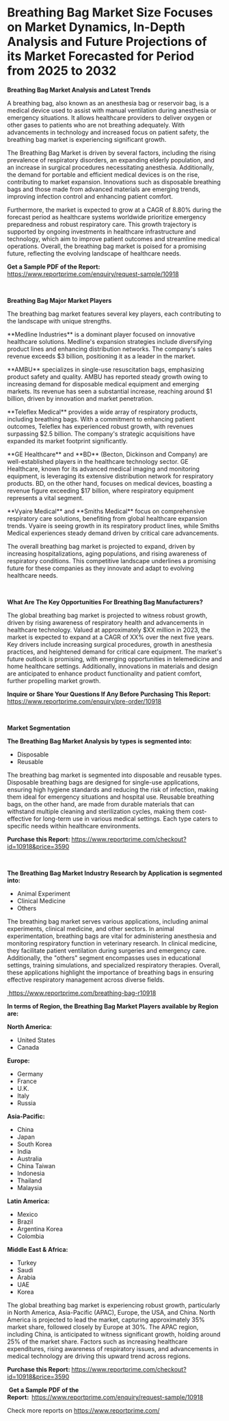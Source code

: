 <p><h1>Breathing Bag Market Size Focuses on Market Dynamics, In-Depth Analysis and Future Projections of its Market Forecasted for Period from 2025 to 2032</h1></p><p><strong>Breathing Bag Market Analysis and Latest Trends</strong></p>
<p><p>A breathing bag, also known as an anesthesia bag or reservoir bag, is a medical device used to assist with manual ventilation during anesthesia or emergency situations. It allows healthcare providers to deliver oxygen or other gases to patients who are not breathing adequately. With advancements in technology and increased focus on patient safety, the breathing bag market is experiencing significant growth.</p><p>The Breathing Bag Market is driven by several factors, including the rising prevalence of respiratory disorders, an expanding elderly population, and an increase in surgical procedures necessitating anesthesia. Additionally, the demand for portable and efficient medical devices is on the rise, contributing to market expansion. Innovations such as disposable breathing bags and those made from advanced materials are emerging trends, improving infection control and enhancing patient comfort.</p><p>Furthermore, the market is expected to grow at a CAGR of 8.80% during the forecast period as healthcare systems worldwide prioritize emergency preparedness and robust respiratory care. This growth trajectory is supported by ongoing investments in healthcare infrastructure and technology, which aim to improve patient outcomes and streamline medical operations. Overall, the breathing bag market is poised for a promising future, reflecting the evolving landscape of healthcare needs.</p></p>
<p><strong>Get a Sample PDF of the Report:&nbsp;</strong> <a href="https://www.reportprime.com/enquiry/request-sample/10918?utm_campaign=3344&utm_medium=2&utm_source=Github&utm_content=ia&utm_term=20032025&utm_id=breathing-bag">https://www.reportprime.com/enquiry/request-sample/10918</a></p>
<p>&nbsp;</p>
<p><strong>Breathing Bag Major Market Players</strong></p>
<p><p>The breathing bag market features several key players, each contributing to the landscape with unique strengths. </p><p>**Medline Industries** is a dominant player focused on innovative healthcare solutions. Medline's expansion strategies include diversifying product lines and enhancing distribution networks. The company's sales revenue exceeds $3 billion, positioning it as a leader in the market.</p><p>**AMBU** specializes in single-use resuscitation bags, emphasizing product safety and quality. AMBU has reported steady growth owing to increasing demand for disposable medical equipment and emerging markets. Its revenue has seen a substantial increase, reaching around $1 billion, driven by innovation and market penetration.</p><p>**Teleflex Medical** provides a wide array of respiratory products, including breathing bags. With a commitment to enhancing patient outcomes, Teleflex has experienced robust growth, with revenues surpassing $2.5 billion. The company's strategic acquisitions have expanded its market footprint significantly.</p><p>**GE Healthcare** and **BD** (Becton, Dickinson and Company) are well-established players in the healthcare technology sector. GE Healthcare, known for its advanced medical imaging and monitoring equipment, is leveraging its extensive distribution network for respiratory products. BD, on the other hand, focuses on medical devices, boasting a revenue figure exceeding $17 billion, where respiratory equipment represents a vital segment. </p><p>**Vyaire Medical** and **Smiths Medical** focus on comprehensive respiratory care solutions, benefiting from global healthcare expansion trends. Vyaire is seeing growth in its respiratory product lines, while Smiths Medical experiences steady demand driven by critical care advancements.</p><p>The overall breathing bag market is projected to expand, driven by increasing hospitalizations, aging populations, and rising awareness of respiratory conditions. This competitive landscape underlines a promising future for these companies as they innovate and adapt to evolving healthcare needs.</p></p>
<p>&nbsp;</p>
<p><strong>What Are The Key Opportunities For Breathing Bag Manufacturers?</strong></p>
<p><p>The global breathing bag market is projected to witness robust growth, driven by rising awareness of respiratory health and advancements in healthcare technology. Valued at approximately $XX million in 2023, the market is expected to expand at a CAGR of XX% over the next five years. Key drivers include increasing surgical procedures, growth in anesthesia practices, and heightened demand for critical care equipment. The market's future outlook is promising, with emerging opportunities in telemedicine and home healthcare settings. Additionally, innovations in materials and design are anticipated to enhance product functionality and patient comfort, further propelling market growth.</p></p>
<p><strong>Inquire or Share Your Questions If Any Before Purchasing This Report:</strong> <a href="https://www.reportprime.com/enquiry/pre-order/10918?utm_campaign=3344&utm_medium=2&utm_source=Github&utm_content=ia&utm_term=20032025&utm_id=breathing-bag">https://www.reportprime.com/enquiry/pre-order/10918</a></p>
<p>&nbsp;</p>
<p><strong>Market Segmentation</strong></p>
<p><strong>The Breathing Bag Market Analysis by types is segmented into:</strong></p>
<p><ul><li>Disposable</li><li>Reusable</li></ul></p>
<p><p>The breathing bag market is segmented into disposable and reusable types. Disposable breathing bags are designed for single-use applications, ensuring high hygiene standards and reducing the risk of infection, making them ideal for emergency situations and hospital use. Reusable breathing bags, on the other hand, are made from durable materials that can withstand multiple cleaning and sterilization cycles, making them cost-effective for long-term use in various medical settings. Each type caters to specific needs within healthcare environments.</p></p>
<p><strong>Purchase this Report:&nbsp;</strong><a href="https://www.reportprime.com/checkout?id=10918&price=3590&utm_campaign=3344&utm_medium=2&utm_source=Github&utm_content=ia&utm_term=20032025&utm_id=breathing-bag">https://www.reportprime.com/checkout?id=10918&price=3590</a></p>
<p>&nbsp;</p>
<p><strong>The Breathing Bag Market Industry Research by Application is segmented into:</strong></p>
<p><ul><li>Animal Experiment</li><li>Clinical Medicine</li><li>Others</li></ul></p>
<p><p>The breathing bag market serves various applications, including animal experiments, clinical medicine, and other sectors. In animal experimentation, breathing bags are vital for administering anesthesia and monitoring respiratory function in veterinary research. In clinical medicine, they facilitate patient ventilation during surgeries and emergency care. Additionally, the "others" segment encompasses uses in educational settings, training simulations, and specialized respiratory therapies. Overall, these applications highlight the importance of breathing bags in ensuring effective respiratory management across diverse fields.</p></p>
<p><a href="https://www.reportprime.com/breathing-bag-r10918?utm_campaign=3344&utm_medium=2&utm_source=Github&utm_content=ia&utm_term=20032025&utm_id=breathing-bag">&nbsp;https://www.reportprime.com/breathing-bag-r10918</a></p>
<p><strong>In terms of Region, the Breathing Bag Market Players available by Region are:</strong></p>
<p>
    <p> <strong> North America: </strong>
        <ul>
            <li>United States</li>
            <li>Canada</li>
        </ul>
        </p> 
    <p> <strong> Europe: </strong>
        <ul>
            <li>Germany</li>
            <li>France</li>
            <li>U.K.</li>
            <li>Italy</li>
            <li>Russia</li>
        </ul>
        </p> 
    <p> <strong> Asia-Pacific: </strong>
        <ul>
            <li>China</li>
            <li>Japan</li>
            <li>South Korea</li>
            <li>India</li>
            <li>Australia</li>
            <li>China Taiwan</li>
            <li>Indonesia</li>
            <li>Thailand</li>
            <li>Malaysia</li>
        </ul>
        </p> 
    <p> <strong> Latin America: </strong>
        <ul>
            <li>Mexico</li>
            <li>Brazil</li>
            <li>Argentina Korea</li>
            <li>Colombia</li>
        </ul>
        </p> 
    <p> <strong> Middle East & Africa: </strong>
        <ul>
            <li>Turkey</li>
            <li>Saudi</li>
            <li>Arabia</li>
            <li>UAE</li>
            <li>Korea</li>
        </ul>
    </p>
    </p>
<p><p>The global breathing bag market is experiencing robust growth, particularly in North America, Asia-Pacific (APAC), Europe, the USA, and China. North America is projected to lead the market, capturing approximately 35% market share, followed closely by Europe at 30%. The APAC region, including China, is anticipated to witness significant growth, holding around 25% of the market share. Factors such as increasing healthcare expenditures, rising awareness of respiratory issues, and advancements in medical technology are driving this upward trend across regions.</p></p>
<p><strong>Purchase this Report: </strong><a href="https://www.reportprime.com/checkout?id=10918&price=3590&utm_campaign=3344&utm_medium=2&utm_source=Github&utm_content=ia&utm_term=20032025&utm_id=breathing-bag">https://www.reportprime.com/checkout?id=10918&price=3590</a></p>
<p>&nbsp;<strong>Get a Sample PDF of the Report:&nbsp;&nbsp;</strong><a href="https://www.reportprime.com/enquiry/request-sample/10918?utm_campaign=3344&utm_medium=2&utm_source=Github&utm_content=ia&utm_term=20032025&utm_id=breathing-bag">https://www.reportprime.com/enquiry/request-sample/10918</a></p>
<p><strong></strong></p>
<p>Check more reports on <a href="https://www.reportprime.com/?utm_campaign=3344&utm_medium=2&utm_source=Github&utm_content=ia&utm_term=20032025&utm_id=breathing-bag">https://www.reportprime.com/</a></p>